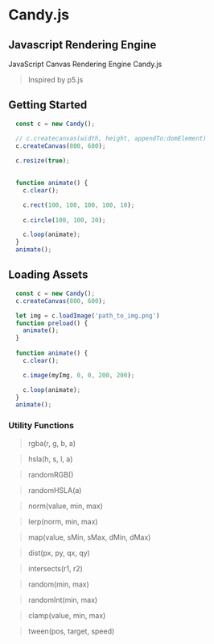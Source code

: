 # Candy.js
## Javascript Rendering Engine

JavaScript Canvas Rendering Engine Candy.js 

> Inspired by p5.js


## Getting Started
```javascript
  const c = new Candy();

  // c.createcanvas(width, height, appendTo:domElement) 
  c.createCanvas(800, 600);
  
  c.resize(true);

  
  function animate() {
    c.clear();

    c.rect(100, 100, 100, 100, 10);
    
    c.circle(100, 100, 20);

    c.loop(animate);
  }
  animate();
```


## Loading Assets
```javascript
  const c = new Candy();
  c.createCanvas(800, 600);

  let img = c.loadImage('path_to_img.png')
  function preload() {
    animate();
  }
  
  function animate() {
    c.clear();

    c.image(myImg, 0, 0, 200, 200);

    c.loop(animate);
  }
  animate();
```


### Utility Functions

> rgba(r, g, b, a)

> hsla(h, s, l, a)

> randomRGB()

> randomHSLA(a)


> norm(value, min, max)

> lerp(norm, min, max)

> map(value, sMin, sMax, dMin, dMax)

> dist(px, py, qx, qy)

    
> intersects(r1, r2)

> random(min, max)

> randomInt(min, max)

> clamp(value, min, max)


> tween(pos, target, speed)